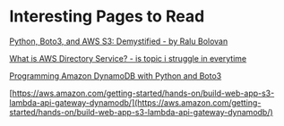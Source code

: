 # Interesting Pages to Read

[Python, Boto3, and AWS S3: Demystified - by Ralu Bolovan](https://realpython.com/python-boto3-aws-s3/)

[What is AWS Directory Service? - is topic i struggle in everytime](https://docs.aws.amazon.com/directoryservice/latest/admin-guide/what_is.html)

[Programming Amazon DynamoDB with Python and Boto3](https://docs.aws.amazon.com/amazondynamodb/latest/developerguide/programming-with-python.html)

[https://aws.amazon.com/getting-started/hands-on/build-web-app-s3-lambda-api-gateway-dynamodb/](https://aws.amazon.com/getting-started/hands-on/build-web-app-s3-lambda-api-gateway-dynamodb/)
